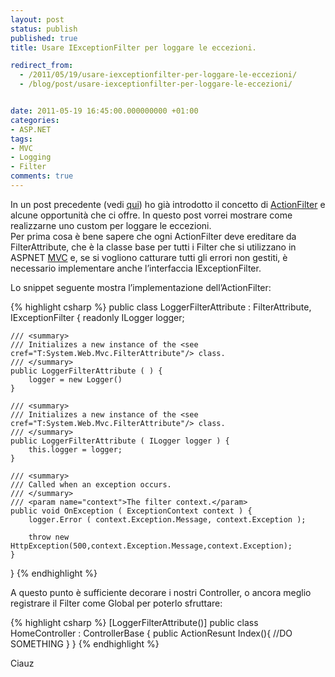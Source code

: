 ```yaml
---
layout: post
status: publish
published: true
title: Usare IExceptionFilter per loggare le eccezioni.

redirect_from: 
  - /2011/05/19/usare-iexceptionfilter-per-loggare-le-eccezioni/
  - /blog/post/usare-iexceptionfilter-per-loggare-le-eccezioni/


date: 2011-05-19 16:45:00.000000000 +01:00
categories:
- ASP.NET
tags:
- MVC
- Logging
- Filter
comments: true
---
```

<p>In un post precedente (vedi <a title="Gli Action Filter ed i Global Filter di ASPNET MVC" href="http://www.tostring.it/blog/post/gli-action-filter-ed-i-global-filter-di-aspnet-mvc/" target="_blank">qui</a>) ho già introdotto il concetto di <a title="Action Filter posts" href="http://www.tostring.it/tags/archive/Filter" target="_blank">ActionFilter</a> e alcune opportunità che ci offre. In questo post vorrei mostrare come realizzarne uno custom per loggare le eccezioni.     <br />Per prima cosa è bene sapere che ogni ActionFilter deve ereditare da FilterAttribute, che è la classe base per tutti i Filter che si utilizzano in ASPNET <a title="ASP.NET MVC" href="http://tostring.it/tags/archive/mvc" target="_blank">MVC</a> e, se si vogliono catturare tutti gli errori non gestiti, è necessario implementare anche l’interfaccia IExceptionFilter.</p>  <p>Lo snippet seguente mostra l’implementazione dell’ActionFilter:</p>  {% highlight csharp %}
public class LoggerFilterAttribute : FilterAttribute, IExceptionFilter {
    readonly ILogger logger;

    /// <summary>
    /// Initializes a new instance of the <see cref="T:System.Web.Mvc.FilterAttribute"/> class.
    /// </summary>
    public LoggerFilterAttribute ( ) {
        logger = new Logger()
    }

    /// <summary>
    /// Initializes a new instance of the <see cref="T:System.Web.Mvc.FilterAttribute"/> class.
    /// </summary>
    public LoggerFilterAttribute ( ILogger logger ) {
        this.logger = logger;
    }

    /// <summary>
    /// Called when an exception occurs.
    /// </summary>
    /// <param name="context">The filter context.</param>
    public void OnException ( ExceptionContext context ) {
        logger.Error ( context.Exception.Message, context.Exception );

        throw new HttpException(500,context.Exception.Message,context.Exception);
    }
}
{% endhighlight %}
<p>A questo punto è sufficiente decorare i nostri Controller, o ancora meglio registrare il Filter come Global per poterlo sfruttare:</p>

{% highlight csharp %}
[LoggerFilterAttribute()]
public class HomeController : ControllerBase {
  public ActionResunt Index(){
    //DO SOMETHING
  }
}
{% endhighlight %}
<p>Ciauz</p>
